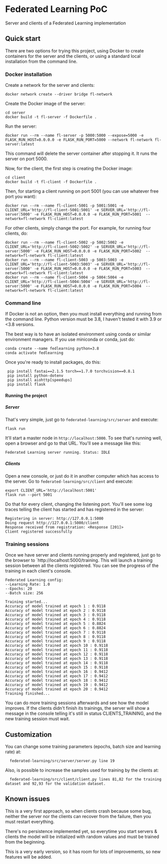 # Federated Learning PoC
Server and clients of a Federated Learning implementation

## Quick start

There are two options for trying this project, using Docker to create containers for the server and the clients, or
using a standard local installation from the command line.

### Docker installation

Create a network for the server and clients:

    docker network create --driver bridge fl-network

Create the Docker image of the server:
    
    cd server
    docker build -t fl-server -f Dockerfile .
    
Run the server:

    docker run --rm --name fl-server -p 5000:5000 --expose=5000 -e FLASK_RUN_HOST=0.0.0.0 -e FLASK_RUN_PORT=5000 --network fl-network fl-server:latest

This command will delete the server container after stopping it. It runs the server on port 5000.

Now, for the client, the first step is creating the Docker image:

    cd client
    docker build -t fl-client -f Dockerfile .
    
Then, for starting a client running on port 5001 (you can use whatever free port you want):

    docker run --rm --name fl-client-5001 -p 5001:5001 -e CLIENT_URL='http://fl-client-5001:5001' -e SERVER_URL='http://fl-server:5000' -e FLASK_RUN_HOST=0.0.0.0 -e FLASK_RUN_PORT=5001  --network=fl-network fl-client:latest
    
For other clients, simply change the port. For example, for running four clients, do:

    docker run --rm --name fl-client-5002 -p 5002:5002 -e CLIENT_URL='http://fl-client-5002:5002' -e SERVER_URL='http://fl-server:5000' -e FLASK_RUN_HOST=0.0.0.0 -e FLASK_RUN_PORT=5002  --network=fl-network fl-client:latest
    docker run --rm --name fl-client-5003 -p 5003:5003 -e CLIENT_URL='http://fl-client-5003:5003' -e SERVER_URL='http://fl-server:5000' -e FLASK_RUN_HOST=0.0.0.0 -e FLASK_RUN_PORT=5003  --network=fl-network fl-client:latest
    docker run --rm --name fl-client-5004 -p 5004:5004 -e CLIENT_URL='http://fl-client-5004:5004' -e SERVER_URL='http://fl-server:5000' -e FLASK_RUN_HOST=0.0.0.0 -e FLASK_RUN_PORT=5004  --network=fl-network fl-client:latest
    
    
### Command line
If Docker is not an option, then you must install everything and running from the command line.
Python version must be 3.8, I haven't tested it with 3.9 or <3.8 versions.

The best way is to have an isolated environment using conda or similar environment managers.
If you use miniconda or conda, just do:

    conda create --name fedlearning python=3.8
    conda activate fedlearning

Once you're ready to install packages, do this:

     pip install fastai==2.1.5 torch==1.7.0 torchvision==0.8.1
     pip install python-dotenv
     pip install aiohttp[speedups]
     pip install flask
    
#### Running the project   
##### Server
That's very simple, just go to `federated-learning/src/server` and execute:

    flask run
    
It'll start a master node in `http://localhost:5000`. To see that's running well, open a browser and go to that URL.
You'll see a message like this:

    Federated Learning server running. Status: IDLE
    
##### Clients
Open a new console, or just do it in another computer which has access to the server.
Go to `federated-learning/src/client` and execute:

    export CLIENT_URL='http://localhost:5001'
    flask run --port 5001
    
Do that for every client, changing the listening port. You'll see some log traces telling the client 
has started and has registered in the server:

    Registering in server: http://127.0.0.1:5000
    Doing request http://127.0.0.1:5000/client
    Response received from registration: <Response [201]>
    Client registered successfully
    
### Training sessions
Once we have server and clients running properly and registered, just go to the browser to `http://localhost:5000/training.
This will launch a training session between all the clients registered. You can see the progress of the training in each 
client's console.

    Federated Learning config:
    --Learning Rate: 1.0
    --Epochs: 20
    --Batch size: 256
    
    Training started...
    Accuracy of model trained at epoch 1 : 0.9118
    Accuracy of model trained at epoch 2 : 0.9118
    Accuracy of model trained at epoch 3 : 0.9118
    Accuracy of model trained at epoch 4 : 0.9118
    Accuracy of model trained at epoch 5 : 0.8824
    Accuracy of model trained at epoch 6 : 0.8824
    Accuracy of model trained at epoch 7 : 0.9118
    Accuracy of model trained at epoch 8 : 0.9118
    Accuracy of model trained at epoch 9 : 0.9118
    Accuracy of model trained at epoch 10 : 0.9118
    Accuracy of model trained at epoch 11 : 0.9118
    Accuracy of model trained at epoch 12 : 0.9118
    Accuracy of model trained at epoch 13 : 0.9118
    Accuracy of model trained at epoch 14 : 0.9118
    Accuracy of model trained at epoch 15 : 0.9118
    Accuracy of model trained at epoch 16 : 0.9412
    Accuracy of model trained at epoch 17 : 0.9412
    Accuracy of model trained at epoch 18 : 0.9412
    Accuracy of model trained at epoch 19 : 0.9412
    Accuracy of model trained at epoch 20 : 0.9412
    Training finished...

You can do more training sessions afterwards and see how the model improves. If the clients didn't finish its trainings, 
the server will show a message in the console telling it's still in status CLIENTS_TRAINING, and the new 
training session must wait.

## Customization
You can change some training parameters (epochs, batch size and learning rate) at:

      federated-learning/src/server/server.py line 19
      
Also, is possible to increase the samples used for training by the clients at:

      federated-learning/src/client/client.py lines 81,82 for the training dataset and 92,93 for the validation dataset.
      
## Known issues
This is a very first approach, so when clients crash because some bug, neither the server nor the clients can recover 
from the failure, then you must restart everything.

There's no persistence implemented yet, so everytime you start servers & clients the model will be initialized with 
random values and must be trained from the beginning.

This is a very early version, so it has room for lots of improvements, so new features will be added.

